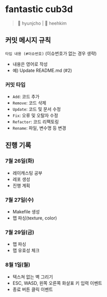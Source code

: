 # fantastic cub3d

> 🐳 hyunjcho | 🌙 heehkim

## 커밋 메시지 규칙

`타입 내용 (#이슈번호)` (이슈번호가 없는 경우 생략)

- 내용은 영어로 작성
- 예) Update README.md (#2)

### 커밋 타입

- `Add`: 코드 추가
- `Remove`: 코드 삭제
- `Update`: 코드 및 문서 수정
- `Fix`: 오류 및 오탈자 수정
- `Refactor`: 코드 리팩토링
- `Rename`: 파일, 변수명 등 변경

## 진행 기록

### 7월 26일(화)

- 레이캐스팅 공부
- 레포 생성
- 진행 계획

### 7월 27일(수)

- Makefile 생성
- 맵 파싱(texture, color)

### 7월 29일(금)

- 맵 파싱
- 맵 유효성 체크

### 8월 1일(월)

- 텍스쳐 없는 벽 그리기
- ESC, WASD, 왼쪽 오른쪽 화살표 키 입력 이벤트
- 종료 버튼 클릭 이벤트